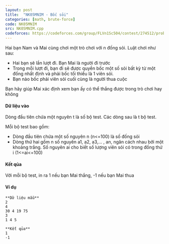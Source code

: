 ```yaml
---
layout: post
title:  "NK05MNIM - Bốc sỏi"
categories: [math, brute-force]
code: NK05MNIM
src: NK05MNIM.cpp
codeforces: https://codeforces.com/group/FLVn1Sc504/contest/274512/problem/J
---
```




  


Hai bạn Nam và Mai cùng chơi một trò chơi với n đống sỏi. Luật chơi như sau:

+ Hai bạn sẽ lần lượt đi. Bạn Mai là người đi trước
+ Trong mỗi lượt đi, bạn đi sẽ được quyền bốc một số sỏi bất kỳ từ một đống nhất định và phải bốc tối thiểu là 1 viên sỏi.
+ Bạn nào bốc phải viên sỏi cuối cùng là người thua cuộc

Bạn hãy giúp Mai xác định xem bạn ấy có thể thắng được trong trò chơi hay không

#### Dữ liệu vào

Dòng đầu tiên chứa một nguyên t là số bộ test. Các dòng sau là t bộ test.

Mỗi bộ test bao gồm:

+ Dòng đầu tiên chứa một số nguyên n (n<=100) là số đống sỏi
+ Dòng thứ hai gồm n số nguyên a1, a2, a3,... , an, ngăn cách nhau bởi một khoảng trắng. Số nguyên ai cho biết số lượng viên sỏi có trong đống thứ i (1<=ai<=100)

#### Kết qủa

Với mỗi bộ test, in ra 1 nếu bạn Mai thắng, -1 nếu bạn Mai thua

#### Ví dụ

```
**Dữ liệu mẫu**
2
4
30 4 19 75
3
1 4 5

**Kết qủa**
1
-1
```

<!--more-->

